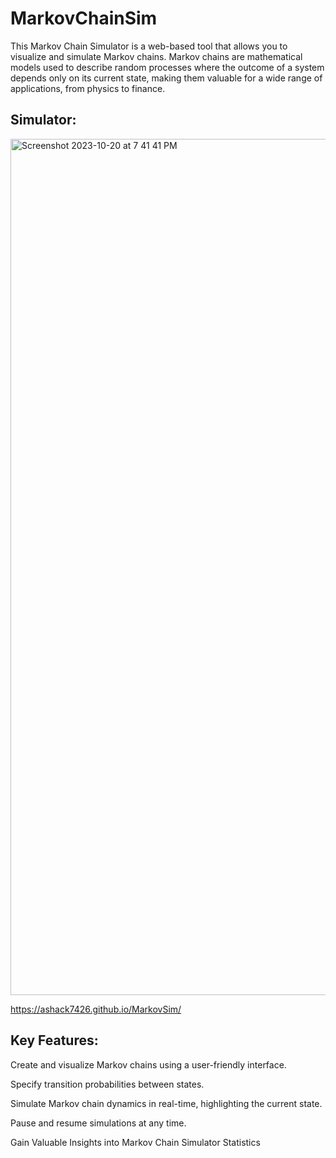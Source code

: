 # MarkovChainSim

This Markov Chain Simulator is a web-based tool that allows you to visualize and simulate Markov chains. Markov chains are mathematical models used to describe random processes where the outcome of a system depends only on its current state, making them valuable for a wide range of applications, from physics to finance.


## Simulator:
<img width="1370" alt="Screenshot 2023-10-20 at 7 41 41 PM" src="https://github.com/ashack7426/MarkovSim/assets/24733269/15978990-5410-4a22-80d0-06e86ac4cc2b">

https://ashack7426.github.io/MarkovSim/


## Key Features:
Create and visualize Markov chains using a user-friendly interface.

Specify transition probabilities between states.

Simulate Markov chain dynamics in real-time, highlighting the current state.

Pause and resume simulations at any time.

Gain Valuable Insights into Markov Chain Simulator Statistics




